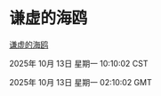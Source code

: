 # 谦虚的海鸥
[谦虚的海鸥](http://59.174.9.160:56308/qxdho/course/base/hotlink/index.php)

2025年 10月 13日 星期一 10:10:02 CST

2025年 10月 13日 星期一 02:10:02 GMT
